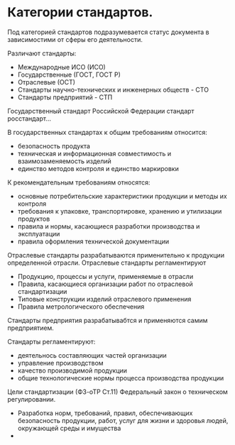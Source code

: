 # Категории стандартов.
Под категорией стандартов подразумевается статус документа в зависимостими от сферы его деятельности.

Различают стандарты:
* Международные ИСО (ИСО)
* Государственные (ГОСТ, ГОСТ Р)
* Отраслевые (ОСТ)
* Стандарты научно-технических и инженерных обществ - СТО
* Стандарты предприятий - СТП

Государственный стандарт Российской Федерации стандарт росстандарт...

В государственных стандартах к общим требованиям относится:
* безопасность продукта
* техническая и информационная совместимость и взаимозаменяемость изделий
* единство методов контроля и единство маркировки

К рекомендательным требованиям относятся:
* основные потребительские характеристики продукции и методы их контроля
* требования к упаковке, транспортировке, хранению и утилизации продуктов
* правила и нормы, касающиеся разработки производства и эксплуатации
* правила оформления технической документации

Отраслевые стандарты разрабатываются применительно к продукции  определенной отрасли. Отраслевые стандарты регламентируют
* Продукцию, процессы и услуги, применяемые в отрасли
* Правила, касающиеся организации работ по отраслевой стандартизации
* Типовые конструкции изделий отраслевого применения
* Правила метрологического обеспечения

Стандарты предприятия разрабатывабтся и применяются самим предприятием.

Стандарты регламентируют:
* деятельнось составляющих частей организации
* управление производством
* качество производимой продукции
* общие технологические нормы процесса производства продукции

Цели стандартизации (ФЗ-оТР Ст.11)
Федеральный закон о техническом регулировании.
* Разработка норм, требований, правил, обеспечивающих безопасность продукции, работ, услуг для жизни и здоровья людей, окружающей среды и имущества
* 